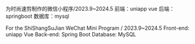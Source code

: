 为时尚速剪制作的微信小程序/2023.9~2024.5 
前端：uniapp vue
后端：springboot 
数据库：mysql

For the ShiShangSuJian WeChat Mini Program / 2023.9~2024.5 
Front-end: uniapp Vue
Back-end: Spring Boot
Database: MySQL
